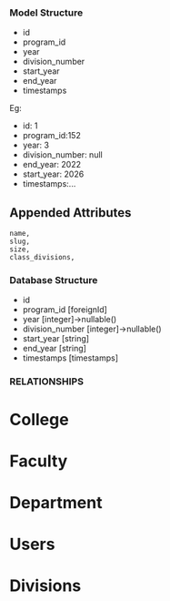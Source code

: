 ### Model Structure

- id
- program_id
- year
- division_number
- start_year
- end_year
- timestamps

Eg:
- id: 1
- program_id:152
- year: 3
- division_number: null
- end_year: 2022
- start_year: 2026
- timestamps:...


## Appended Attributes
    name,
    slug,
    size,
    class_divisions,

### Database Structure
- id
- program_id [foreignId]
- year [integer]->nullable()
- division_number [integer]->nullable()
- start_year [string]
- end_year [string]
- timestamps [timestamps]

### RELATIONSHIPS
# College

# Faculty

# Department

# Users 

# Divisions

